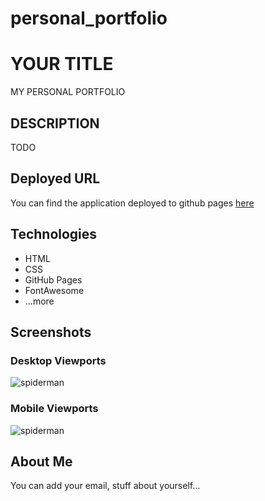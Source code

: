 # personal_portfolio

# YOUR TITLE

MY PERSONAL PORTFOLIO

## DESCRIPTION

TODO

## Deployed URL

You can find the application deployed to github pages [here](https://github.com/surajverma2587)

## Technologies

- HTML
- CSS
- GitHub Pages
- FontAwesome
- ...more

## Screenshots

### Desktop Viewports

![spiderman](./assets/images/img1.jpg)

### Mobile Viewports

![spiderman](./assets/images/img1.jpg)

## About Me

You can add your email, stuff about yourself...
